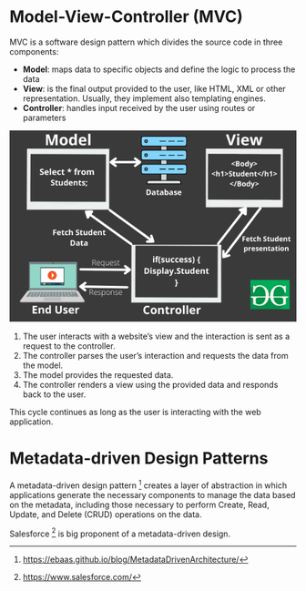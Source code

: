# Model-View-Controller (MVC)

MVC is a software design pattern which divides the source code in three components:
- **Model**: maps data to specific objects and define the logic to process the data
- **View**: is the final output provided to the user, like HTML, XML or other representation. Usually, they implement also templating engines.
- **Controller**: handles input received by the user using routes or parameters

![](../../zzz_res/attachments/mvc-graph.png)

1. The user interacts with a website’s view and the interaction is sent as a request to the controller.
2. The controller parses the user’s interaction and requests the data from the model.
3. The model provides the requested data.
4. The controller renders a view using the provided data and responds back to the user. 
 
This cycle continues as long as the user is interacting with the web application.

# Metadata-driven Design Patterns

A metadata-driven design pattern [^mddp] creates a layer of abstraction in which applications generate the necessary components to manage the data based on the metadata, including those necessary to perform Create, Read, Update, and Delete (CRUD) operations on the data.

Salesforce [^salesforce] is big proponent of a metadata-driven design.

[^mddp]: https://ebaas.github.io/blog/MetadataDrivenArchitecture/
[^salesforce]: https://www.salesforce.com/